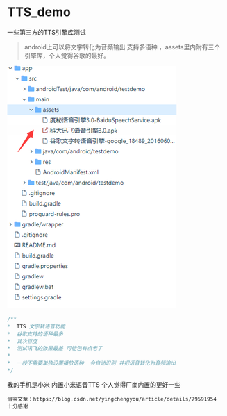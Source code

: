 # TTS_demo
一些第三方的TTS引擎库测试

> android上可以将文字转化为音频输出 支持多语种 ，assets里内附有三个引擎库，个人觉得谷歌的最好。


![引擎库](./pic/1.png)

 ```java
 /**
 *  TTS 文字转语音功能
 *  谷歌支持的语种最多
 *  其次百度
 *  测试讯飞的效果最差 可能包有点老了
 *
 *  一般不需要单独设置播放语种  会自动识别 并把语音转化为音频输出
 */
 
 ```
 
 我的手机是小米  内置小米语音TTS  个人觉得厂商内置的更好一些
 
 `借鉴文章：https://blog.csdn.net/yingchengyou/article/details/79591954  十分感谢 `

